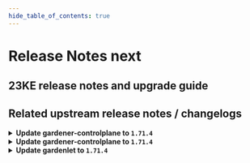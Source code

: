 ```yaml
---
hide_table_of_contents: true
---
```


# Release Notes next

## 23KE release notes and upgrade guide

## Related upstream release notes / changelogs


<details>
<summary><b>Update gardener-controlplane to <code>1.71.4</code></b></summary>

# [gardener]
## 🐛 Bug Fixes
* *[OPERATOR]* A bug has been fixed in the [HighAvailabilityConfig-Webhook](https://github.com/gardener/gardener/blob/master/docs/concepts/resource-manager.md#high-availability-config) which caused duplicated entries for zone affinities. ([gardener/gardener#8050](https://github.com/gardener/gardener/pull/8050), [@gardener-ci-robot](https://github.com/gardener-ci-robot))
## 🏃 Others
* *[OPERATOR]* The worker count for the [NetworkPolicy controller](https://github.com/gardener/gardener/blob/master/docs/concepts/resource-manager.md#networkpolicy-controller) in GRM was increased to `20`. This is necessary to create and update `NetworkPolicies` in time, esp. on larger seed clusters. ([gardener/gardener#8046](https://github.com/gardener/gardener/pull/8046), [@gardener-ci-robot](https://github.com/gardener-ci-robot))

</details>

<details>
<summary><b>Update gardener-controlplane to <code>1.71.4</code></b></summary>

# [gardener]
## 🐛 Bug Fixes
* *[OPERATOR]* A bug has been fixed in the [HighAvailabilityConfig-Webhook](https://github.com/gardener/gardener/blob/master/docs/concepts/resource-manager.md#high-availability-config) which caused duplicated entries for zone affinities. ([gardener/gardener#8050](https://github.com/gardener/gardener/pull/8050), [@gardener-ci-robot](https://github.com/gardener-ci-robot))
## 🏃 Others
* *[OPERATOR]* The worker count for the [NetworkPolicy controller](https://github.com/gardener/gardener/blob/master/docs/concepts/resource-manager.md#networkpolicy-controller) in GRM was increased to `20`. This is necessary to create and update `NetworkPolicies` in time, esp. on larger seed clusters. ([gardener/gardener#8046](https://github.com/gardener/gardener/pull/8046), [@gardener-ci-robot](https://github.com/gardener-ci-robot))

</details>

<details>
<summary><b>Update gardenlet to <code>1.71.4</code></b></summary>

# [gardener]
## 🐛 Bug Fixes
* *[OPERATOR]* A bug has been fixed in the [HighAvailabilityConfig-Webhook](https://github.com/gardener/gardener/blob/master/docs/concepts/resource-manager.md#high-availability-config) which caused duplicated entries for zone affinities. ([gardener/gardener#8050](https://github.com/gardener/gardener/pull/8050), [@gardener-ci-robot](https://github.com/gardener-ci-robot))
## 🏃 Others
* *[OPERATOR]* The worker count for the [NetworkPolicy controller](https://github.com/gardener/gardener/blob/master/docs/concepts/resource-manager.md#networkpolicy-controller) in GRM was increased to `20`. This is necessary to create and update `NetworkPolicies` in time, esp. on larger seed clusters. ([gardener/gardener#8046](https://github.com/gardener/gardener/pull/8046), [@gardener-ci-robot](https://github.com/gardener-ci-robot))

</details>
